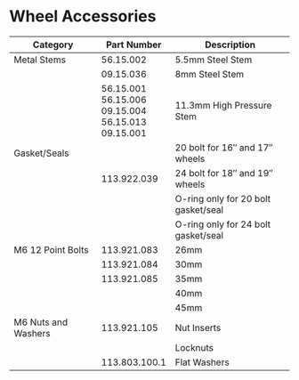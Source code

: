 # Wheel Accessories

| Category | Part Number | Description |
| ---- | ---- | ---- |
| Metal Stems | 56.15.002 | 5.5mm Steel Stem |
| | 09.15.036 | 8mm Steel Stem |
| | 56.15.001<br />56.15.006<br />09.15.004<br />56.15.013<br />09.15.001 | 11.3mm High Pressure Stem |
| Gasket/Seals | | 20 bolt for 16″ and 17″ wheels |
| | 113.922.039 | 24 bolt for 18″ and 19″ wheels |
| | | O-ring only for 20 bolt gasket/seal |
| | | O-ring only for 24 bolt gasket/seal |
| M6 12 Point Bolts | 113.921.083 | 26mm |
| | 113.921.084 | 30mm |
| | 113.921.085 | 35mm |
| | | 40mm |
| | | 45mm |
| M6 Nuts and Washers | 113.921.105 | Nut Inserts |
| | | Locknuts |
| | 113.803.100.1 | Flat Washers |